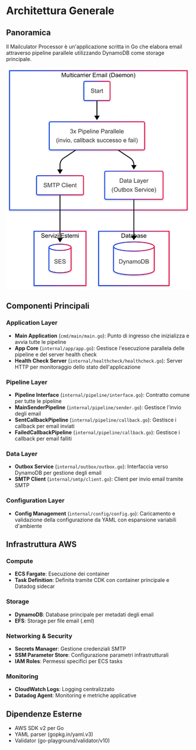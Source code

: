 # Architettura Generale

## Panoramica
Il Mailculator Processor è un'applicazione scritta in Go che elabora email attraverso pipeline parallele utilizzando DynamoDB come storage principale.

<img src="images/architecture.png" alt="Architettura Generale" width="600"/>

## Componenti Principali

### Application Layer
- **Main Application** (`cmd/main/main.go`): Punto di ingresso che inizializza e avvia tutte le pipeline
- **App Core** (`internal/app/app.go`): Gestisce l'esecuzione parallela delle pipeline e del server health check
- **Health Check Server** (`internal/healthcheck/healthcheck.go`): Server HTTP per monitoraggio dello stato dell'applicazione

### Pipeline Layer
- **Pipeline Interface** (`internal/pipeline/interface.go`): Contratto comune per tutte le pipeline
- **MainSenderPipeline** (`internal/pipeline/sender.go`): Gestisce l'invio degli email
- **SentCallbackPipeline** (`internal/pipeline/callback.go`): Gestisce i callback per email inviati
- **FailedCallbackPipeline** (`internal/pipeline/callback.go`): Gestisce i callback per email falliti

### Data Layer
- **Outbox Service** (`internal/outbox/outbox.go`): Interfaccia verso DynamoDB per gestione degli email
- **SMTP Client** (`internal/smtp/client.go`): Client per invio email tramite SMTP

### Configuration Layer
- **Config Management** (`internal/config/config.go`): Caricamento e validazione della configurazione da YAML con espansione variabili d'ambiente

## Infrastruttura AWS

### Compute
- **ECS Fargate**: Esecuzione dei container
- **Task Definition**: Definita tramite CDK con container principale e Datadog sidecar

### Storage
- **DynamoDB**: Database principale per metadati degli email
- **EFS**: Storage per file email (.eml)

### Networking & Security
- **Secrets Manager**: Gestione credenziali SMTP
- **SSM Parameter Store**: Configurazione parametri infrastrutturali
- **IAM Roles**: Permessi specifici per ECS tasks

### Monitoring
- **CloudWatch Logs**: Logging centralizzato
- **Datadog Agent**: Monitoring e metriche applicative

## Dipendenze Esterne
- AWS SDK v2 per Go
- YAML parser (gopkg.in/yaml.v3)
- Validator (go-playground/validator/v10)
